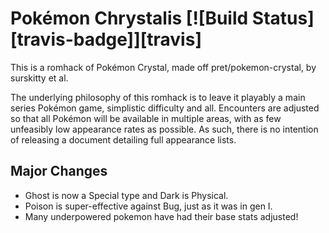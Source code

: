 # Pokémon Chrystalis [![Build Status][travis-badge]][travis]

This is a romhack of Pok&eacute;mon Crystal, made off pret/pokemon-crystal, by surskitty et al.

The underlying philosophy of this romhack is to leave it playably a main series Pok&eacute;mon game, simplistic difficulty and all.  Encounters are adjusted so that all Pok&eacute;mon will be available in multiple areas, with as few unfeasibly low appearance rates as possible.  As such, there is no intention of releasing a document detailing full appearance lists.

## Major Changes

- Ghost is now a Special type and Dark is Physical.
- Poison is super-effective against Bug, just as it was in gen I.
- Many underpowered pokemon have had their base stats adjusted!

